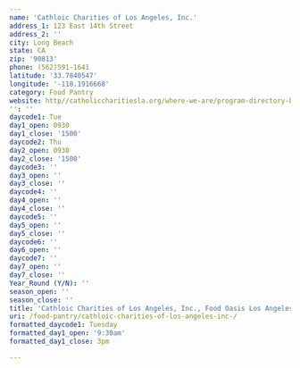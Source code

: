 ```yaml
---
name: 'Cathloic Charities of Los Angeles, Inc.'
address_1: 123 East 14th Street
address_2: ''
city: Long Beach
state: CA
zip: '90813'
phone: (562)591-1641
latitude: '33.7840547'
longitude: '-118.1916668'
category: Food Pantry
website: http//catholiccharitiesla.org/where-we-are/program-directory-by-city/
'': ''
daycode1: Tue
day1_open: 0930
day1_close: '1500'
daycode2: Thu
day2_open: 0930
day2_close: '1500'
daycode3: ''
day3_open: ''
day3_close: ''
daycode4: ''
day4_open: ''
day4_close: ''
daycode5: ''
day5_open: ''
day5_close: ''
daycode6: ''
day6_open: ''
daycode7: ''
day7_open: ''
day7_close: ''
Year_Round (Y/N): ''
season_open: ''
season_close: ''
title: 'Cathloic Charities of Los Angeles, Inc., Food Oasis Los Angeles'
uri: /food-pantry/cathloic-charities-of-los-angeles-inc-/
formatted_daycode1: Tuesday
formatted_day1_open: '9:30am'
formatted_day1_close: 3pm

---
```

